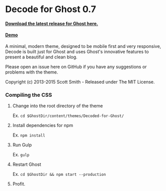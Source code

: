 # Decode for Ghost 0.7
#### [Download the latest release for Ghost here.](https://github.com/ScottSmith95/Decode-for-Ghost/releases/download/0.7.1/decode.zip)

#### [Demo](http://decode-ghost-demo.scotthsmith.com)

A minimal, modern theme, designed to be mobile first and very responsive, Decode is built just for Ghost and uses Ghost's innovative features to present a beautiful and clean blog.

Please open an issue here on GitHub if you have any suggestions or problems with the theme.

Copyright (c) 2013-2015 Scott Smith - Released under The MIT License.

### Compiling the CSS

1. Change into the root directory of the theme

    Ex. `cd $GhostDir/content/themes/Decoded-for-Ghost/`

2. Install dependencies for npm
    
    Ex. `npm install`

3. Run Gulp
    
    Ex. `gulp`

4. Restart Ghost
    
    Ex. `cd $GhostDir && npm start --production`

5. Profit.
